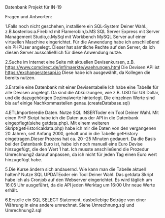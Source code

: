 Datenbank Projekt für IN-19

Fragen und Antworten:

1.Falls noch nicht geschehen, installiere ein SQL-System Deiner Wahl., z.B.kostenlos:a.Firebird mit Flamerobin,b.MS SQL Server Express mit Server Management Studio,c.MySql mit Workbench
    MySQL Server auf einer virtuellen Maschine eingerichtet. Für die Anwendung habe ich anschließend ein PHPUser angelegt. Dieser hat sämtliche Rechte auf den Server, da ich diesen Server
    ausschließlich für diese Anwendung nutze. 



2.Suche im Internet eine Seite mit aktuellen Devisenkursen, z.B. https://www.comdirect.de/inf/maerkte/waehrungen.html
    Die Devisen API ist https://exchangeratesapi.io 
    Diese habe ich ausgewählt, da Kollegen die bereits nutzen.



3.Erstelle eine Datenbank mit einer Devisentabelle
    Ich habe eine Tabelle für alle Devisen angelegt. Da sind die Abkürzungen, wie z.B. USD für US Dollar, und die dazugehörigen Dezimalwerte hinterlegt. Die einzelnen Werte sind bis auf einige Nachkommastellen
    genau.(createDatabase.sql)




4.ETLImportieredie Daten. Nutze SQL INSERToder ein Tool Deiner Wahl.
    Mit einen PHP Skript habe ich die Daten aus der API in die Datenbank eingepflegt(siehe getdata.php).
	Mit einem weiteren Skript(getHistoricaldata.php) habe ich mir die Daten von den vergangenen 20 Jahren, seit Anfang 2000, geholt und in die Tabelle getHistory eingetragen.Dieser Prozess hat ca. 20 -25 Minuten
    gedauert. 
    Da die Basis bei der Datenbank Euro ist, habe ich noch manuell eine Euro Devise hinzugefügt, die den Wert 1 hat. Ich musste anschließend die Prozedur Umrechnung2 darauf anpassen, da ich nicht für jeden Tag einen
    Euro wert hinzugefügt habe.  




5.Die Kurse ändern sich andauernd. Wie kann man die Tabelle aktuell halten? Nutze SQL UPDATEoder ein Tool Deiner Wahl.
    Das getdata Skript habe ich als Cronjob auf den Webserver eingerichtet. Es wird täglich um 16:05 Uhr ausgeführt, da die API jeden Werktag um 16:00 Uhr neue Werte erhält.

    

6.Erstelle ein SQL SELECT Statement, dasbeliebige Beträge von einer Währung in eine andere umrechnet.
    Siehe Umrechnung.sql und Umrechnung2.sql